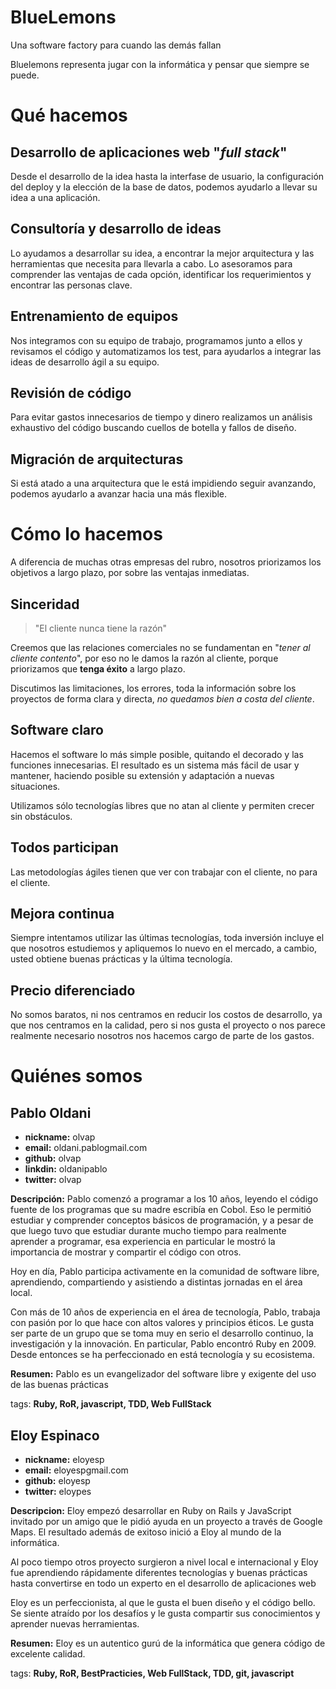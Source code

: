 # BlueLemons

Una software factory para cuando las demás fallan

Bluelemons representa jugar con la informática y pensar que siempre se puede.

# Qué hacemos

## Desarrollo de aplicaciones web "*full stack*"

Desde el desarrollo de la idea hasta la interfase de usuario, la configuración 
del deploy y la elección de la base de datos, podemos ayudarlo a llevar su idea 
a una aplicación.

## Consultoría y desarrollo de ideas

Lo ayudamos a desarrollar su idea, a encontrar la mejor arquitectura y las 
herramientas que necesita para llevarla a cabo. Lo asesoramos para comprender 
las ventajas de cada opción, identificar los requerimientos y encontrar las 
personas clave.

## Entrenamiento de equipos

Nos integramos con su equipo de trabajo, programamos junto a ellos y revisamos 
el código y automatizamos los test, para ayudarlos a integrar las ideas de 
desarrollo ágil a su equipo.

## Revisión de código

Para evitar gastos innecesarios de tiempo y dinero realizamos un análisis 
exhaustivo del código buscando cuellos de botella y fallos de diseño.

## Migración de arquitecturas

Si está atado a una arquitectura que le está impidiendo seguir avanzando, 
podemos ayudarlo a avanzar hacia una más flexible.

# Cómo lo hacemos

A diferencia de muchas otras empresas del rubro, nosotros priorizamos los 
objetivos a largo plazo, por sobre las ventajas inmediatas.

## Sinceridad

> "El cliente nunca tiene la razón"

Creemos que las relaciones comerciales no se fundamentan en "*tener al cliente 
contento*", por eso no le damos la razón al cliente, porque priorizamos que 
**tenga éxito** a largo plazo.

Discutimos las limitaciones, los errores, toda la información sobre los
proyectos de forma clara y directa, *no quedamos bien a costa del cliente*.

## Software claro

Hacemos el software lo más simple posible, quitando el decorado y las funciones 
innecesarias. El resultado es un sistema más fácil de usar y mantener, haciendo 
posible su extensión y adaptación a nuevas situaciones.

Utilizamos sólo tecnologías libres que no atan al cliente y permiten crecer sin 
obstáculos.

## Todos participan

Las metodologías ágiles tienen que ver con trabajar con el cliente, no para el
cliente.

## Mejora continua

Siempre intentamos utilizar las últimas tecnologías, toda inversión incluye el que
nosotros estudiemos y apliquemos lo nuevo en el mercado, a cambio, usted obtiene
buenas prácticas y la última tecnología.

## Precio diferenciado

No somos baratos, ni nos centramos en reducir los costos de desarrollo, ya que 
nos centramos en la calidad, pero si nos gusta el proyecto o nos parece 
realmente necesario nosotros nos hacemos cargo de parte de los gastos.

# Quiénes somos

## Pablo Oldani
- **nickname:** olvap
- **email:** oldani.pablo<at>gmail.com
- **github:** olvap
- **linkdin:** oldanipablo
- **twitter:** olvap

**Descripción:**
Pablo comenzó a programar a los 10 años, leyendo el código fuente de los
programas que su madre escribía en Cobol. Eso le permitió estudiar y
comprender conceptos básicos de programación, y a pesar de que luego tuvo que
estudiar durante mucho tiempo para realmente aprender a programar, esa
experiencia en particular le mostró la importancia de mostrar y compartir el
código con otros.

Hoy en día, Pablo participa activamente en la comunidad de software libre,
aprendiendo, compartiendo y asistiendo a distintas jornadas en el área local.

Con más de 10 años de experiencia en el área de tecnología, Pablo, trabaja
con pasión por lo que hace con altos valores y principios éticos. Le gusta ser
parte de un grupo que se toma muy en serio el desarrollo continuo, la
investigación y la innovación. En particular, Pablo encontró Ruby en 2009.
Desde entonces se ha perfeccionado en está tecnología y su ecosistema.

**Resumen:**
Pablo es un evangelizador del software libre y exigente del uso de las buenas
prácticas

tags: **Ruby, RoR, javascript, TDD, Web FullStack**

## Eloy Espinaco

- **nickname:** eloyesp
- **email:** eloyesp<at>gmail.com
- **github:** eloyesp
- **twitter:** eloypes

**Descripcion:**
Eloy empezó desarrollar en Ruby on Rails y JavaScript invitado por un
amigo que le pidió ayuda en un proyecto a través de Google Maps.
El resultado además de exitoso inició a Eloy al mundo de la informática.

Al poco tiempo otros proyecto surgieron a nivel local e internacional y
Eloy fue aprendiendo rápidamente diferentes tecnologías y buenas prácticas
hasta convertirse en todo un experto en el desarrollo de aplicaciones web

Eloy es un perfeccionista, al que le gusta el buen diseño y el código bello.
Se siente atraído por los desafíos y le gusta compartir sus conocimientos
y aprender nuevas herramientas.

**Resumen:**
Eloy es un autentico gurú de la informática que genera código de excelente
calidad.

tags: **Ruby, RoR, BestPracticies, Web FullStack, TDD, git, javascript**
